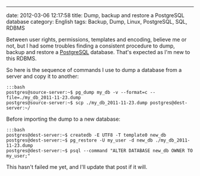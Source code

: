 ---
date: 2012-03-06 12:17:58
title: Dump, backup and restore a PostgreSQL database
category: English
tags: Backup, Dump, Linux, PostgreSQL, SQL, RDBMS

Between user rights, permissions, templates and encoding, believe me or not, but I had some troubles finding a consistent procedure to dump, backup and restore a [PostgreSQL](http://www.postgresql.org/) database. That's expected as I'm new to this RDBMS.

So here is the sequence of commands I use to dump a database from a server and copy it to another:

    :::bash
    postgres@source-server:~$ pg_dump my_db -v --format=c --file=./my_db_2011-11-23.dump
    postgres@source-server:~$ scp ./my_db_2011-11-23.dump postgres@dest-server:~/

Before importing the dump to a new database:

    :::bash
    postgres@dest-server:~$ createdb -E UTF8 -T template0 new_db
    postgres@dest-server:~$ pg_restore -U my_user -d new_db ./my_db_2011-11-23.dump
    postgres@dest-server:~$ psql --command "ALTER DATABASE new_db OWNER TO my_user;"

This hasn't failed me yet, and I'll update that post if it will.
